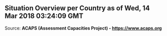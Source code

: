 ## Situation Overview per Country as of Wed, 14 Mar 2018 03:24:09 GMT

Source: **ACAPS (Assessment Capacities Project) - https://www.acaps.org**